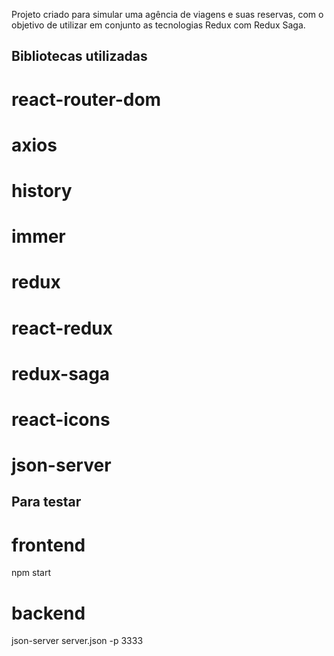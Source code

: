 Projeto criado para simular uma agência de viagens e suas reservas, com o objetivo de utilizar em conjunto as tecnologias Redux com Redux Saga.

## Bibliotecas utilizadas

# react-router-dom
# axios
# history
# immer
# redux
# react-redux
# redux-saga
# react-icons
# json-server

## Para testar

# frontend
npm start

# backend
json-server server.json -p 3333
